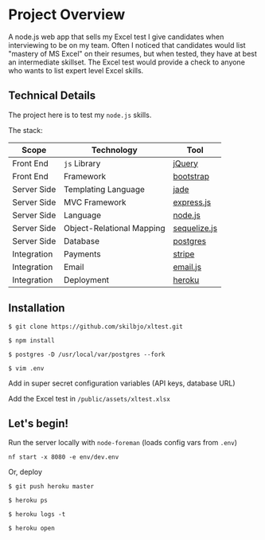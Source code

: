 # Project Overview

A node.js web app that sells my Excel test I give candidates when interviewing to be on my team. Often I noticed that candidates would list "mastery of MS Excel" on their resumes, but when tested, they have at best an intermediate skillset. The Excel test would provide a check to anyone who wants to list expert level Excel skills.

## Technical Details

The project here is to test my `node.js` skills.

The stack:

| Scope       | Technology                | Tool                                                                      |
|-------------|---------------------------|---------------------------------------------------------------------------|
| Front End   | `js` Library              | [jQuery](http://jquery.com/)                                              |
| Front End   | Framework                 | [bootstrap](http://getbootstrap.com/css/)                                 |
| Server Side | Templating Language       | [jade](http://jade-lang.com/reference/)                                   |
| Server Side | MVC Framework             | [express.js](http://expressjs.com/api.html)                               |
| Server Side | Language                  | [node.js](http://nodejs.org/api)                                          |
| Server Side | Object-Relational Mapping | [sequelize.js](https://github.com/sequelize/sequelize/wiki/API-Reference) |
| Server Side | Database                  | [postgres](http://www.postgresql.org/docs/)                               |
| Integration | Payments                  | [stripe](https://stripe.com/docs/api/node)                                |
| Integration | Email                     | [email.js](https://github.com/eleith/emailjs)                             |
| Integration | Deployment                | [heroku](https://devcenter.heroku.com/categories/nodejs)                  |


## Installation

	$ git clone https://github.com/skilbjo/xltest.git

	$ npm install

	$ postgres -D /usr/local/var/postgres --fork

	$ vim .env

Add in super secret configuration variables (API keys, database URL)

Add the Excel test in `/public/assets/xltest.xlsx`


## Let's begin!
Run the server locally with `node-foreman` (loads config vars from `.env`)

	nf start -x 8080 -e env/dev.env

Or, deploy

	$ git push heroku master

	$ heroku ps

	$ heroku logs -t

	$ heroku open


